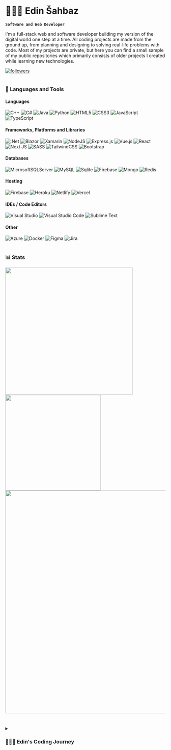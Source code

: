   # 👨🏻‍💻 Edin Šahbaz

**`Software and Web Developer`**

I'm a full-stack web and software developer building my version of the digital world one step at a time. All coding projects are made from the ground up, from planning and designing to solving real-life problems with code. Most of my projects are private, but here you can find a small sample of my public repositories which primarily consists of older projects I created while learning new technologies.

   <p align="left">
      <a href="https://github.com/edinSahbaz?tab=followers">
         <img alt="followers" title="Follow me on Github" src="https://custom-icon-badges.demolab.com/github/followers/edinSahbaz?color=236ad3&labelColor=1155ba&style=for-the-badge&logo=person-add&label=Follow&logoColor=white"/></a>
   </p>

#

### 🧰 Languages and Tools

#### Languages

![C++](https://img.shields.io/badge/C%2B%2B-00599C?style=for-the-badge&logo=c%2B%2B&logoColor=white)
![C#](https://img.shields.io/badge/c%23-%23239120.svg?style=for-the-badge&logo=c-sharp&logoColor=white)
![Java](https://img.shields.io/badge/Java-ED8B00?style=for-the-badge&logo=java&logoColor=white)
![Python](https://img.shields.io/badge/python-3670A0?style=for-the-badge&logo=python&logoColor=ffdd54)
![HTML5](https://img.shields.io/badge/html5-%23E34F26.svg?style=for-the-badge&logo=html5&logoColor=white)
![CSS3](https://img.shields.io/badge/css3-%231572B6.svg?style=for-the-badge&logo=css3&logoColor=white)
![JavaScript](https://img.shields.io/badge/javascript-%23323330.svg?style=for-the-badge&logo=javascript&logoColor=%23F7DF1E)
![TypeScript](https://img.shields.io/badge/typescript-%23007ACC.svg?style=for-the-badge&logo=typescript&logoColor=white)

#### Frameworks, Platforms and Libraries

![.Net](https://img.shields.io/badge/.NET-5C2D91?style=for-the-badge&logo=.net&logoColor=white)
![Blazor](https://img.shields.io/badge/blazor-%235C2D91.svg?style=for-the-badge&logo=blazor&logoColor=white)
![Xamarin](https://img.shields.io/badge/Xamarin-3199DC?style=for-the-badge&logo=xamarin&logoColor=white)
![NodeJS](https://img.shields.io/badge/node.js-6DA55F?style=for-the-badge&logo=node.js&logoColor=white)
![Express.js](https://img.shields.io/badge/express.js-%23404d59.svg?style=for-the-badge&logo=express&logoColor=%2361DAFB)
![Vue.js](https://img.shields.io/badge/vuejs-%2335495e.svg?style=for-the-badge&logo=vuedotjs&logoColor=%234FC08D)
![React](https://img.shields.io/badge/react-%2320232a.svg?style=for-the-badge&logo=react&logoColor=%2361DAFB)
![Next JS](https://img.shields.io/badge/Next-black?style=for-the-badge&logo=next.js&logoColor=white)
![SASS](https://img.shields.io/badge/SASS-hotpink.svg?style=for-the-badge&logo=SASS&logoColor=white)
![TailwindCSS](https://img.shields.io/badge/tailwindcss-%2338B2AC.svg?style=for-the-badge&logo=tailwind-css&logoColor=white)
![Bootstrap](https://img.shields.io/badge/bootstrap-%23563D7C.svg?style=for-the-badge&logo=bootstrap&logoColor=white)

#### Databases
![MicrosoftSQLServer](https://img.shields.io/badge/Microsoft%20SQL%20Sever-CC2927?style=for-the-badge&logo=microsoft%20sql%20server&logoColor=white)
![MySQL](https://img.shields.io/badge/mysql-%2300f.svg?style=for-the-badge&logo=mysql&logoColor=white)
![Sqlite](https://img.shields.io/badge/SQLite-07405E?style=for-the-badge&logo=sqlite&logoColor=white)
![Firebase](https://img.shields.io/badge/Firebase-039BE5?style=for-the-badge&logo=Firebase&logoColor=white)
![Mongo](https://img.shields.io/badge/MongoDB-4EA94B?style=for-the-badge&logo=mongodb&logoColor=white)
![Redis](https://img.shields.io/badge/redis-%23DD0031.svg?style=for-the-badge&logo=redis&logoColor=white)

#### Hosting
![Firebase](https://img.shields.io/badge/firebase-%23039BE5.svg?style=for-the-badge&logo=firebase)
![Heroku](https://img.shields.io/badge/heroku-%23430098.svg?style=for-the-badge&logo=heroku&logoColor=white)
![Netlify](https://img.shields.io/badge/netlify-%23000000.svg?style=for-the-badge&logo=netlify&logoColor=#00C7B7)
![Vercel](https://img.shields.io/badge/vercel-%23000000.svg?style=for-the-badge&logo=vercel&logoColor=white)

#### IDEs / Code Editors
![Visual Studio](https://img.shields.io/badge/Visual%20Studio-5C2D91.svg?style=for-the-badge&logo=visual-studio&logoColor=white)
![Visual Studio Code](https://img.shields.io/badge/Visual%20Studio%20Code-0078d7.svg?style=for-the-badge&logo=visual-studio-code&logoColor=white)
![Sublime Text](https://img.shields.io/badge/sublime_text-%23575757.svg?style=for-the-badge&logo=sublime-text&logoColor=important)

#### Other
![Azure](https://img.shields.io/badge/Microsoft_Azure-0089D6?style=for-the-badge&logo=microsoft-azure&logoColor=white)
![Docker](https://img.shields.io/badge/docker-%230db7ed.svg?style=for-the-badge&logo=docker&logoColor=white)
![Figma](https://img.shields.io/badge/Figma-F24E1E?style=for-the-badge&logo=figma&logoColor=white)
![Jira](https://img.shields.io/badge/jira-%230A0FFF.svg?style=for-the-badge&logo=jira&logoColor=white)

#

### 📊 Stats

<div>
  <img width="400" src="https://github-readme-stats-edinsahbaz.vercel.app/api?username=edinSahbaz&show_icons=true&theme=react&count_private=true&include_all_commits=true"/>
  <img width="300" src="https://github-readme-stats-edinsahbaz.vercel.app/api/top-langs/?username=edinSahbaz&layout=compact&theme=react&count_private=true?langs_count=10&hide=html,css,scss,vue"/>
  <img width="700" src="https://github-readme-streak-stats.herokuapp.com/?user=edinSahbaz&theme=react"/>
</div>

#

<details>
 <summary><h3>👨🏻‍💻 Edin's Coding Journey</h3></summary>
  I started my coding journey as a young and naive high school student with a love for mathematics and problem solving and a passion for learning everything I could about this programming world - code, Unix, Linux, theory... Teaching myself C++ development with a dream to build my app soon got overshadowed by my desire to excel in C#. It was and still is the programming language closest to my heart, but my curiosity spread far from that. Soon I was faced with the challenges of web development, my first "job" as a programming tutor, where I started exploring Node.js and Vue. Being a language/technology agnostic gave me a wide array of skills with different tools, languages, and platforms, enabling me to work on various freelance projects. I also participated as coding assignments creator for IT Challenge, in beginnings local but then the biggest IT competition in Bosnia and Herzegovina for high school students. After that, my programming life continued with vast amounts of learning to keep my knowledge up to date. Work on side projects and some freelance work further amplified that. I continued to explore new languages and technologies such as Python, Java, Blazor, React.js, Next.js, and Xamarin.Forms and adopt the newest ones, such as .NET MAUI.
